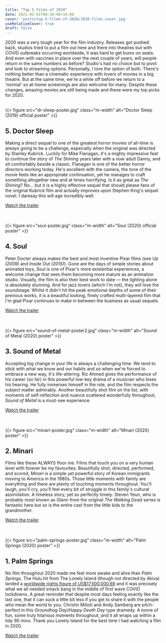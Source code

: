 ```yaml
---
title: "Top 5 Films of 2020"
date: 2021-02-01T08:30:00+10:00
cover: 'posts/top-5-films-of-2020/2020-films-cover.jpg'
useRelativeCover: true
draft: false
---
```


<p class="lead">2020 was a very tough year for the film industry. Releases got pushed back, studios tried to put a film out here and there into theatres but with COVID outbreaks occurring worldwide, it was hard to get bums on seats.  And even with vaccines in place over the next couple of years, will people return in the same numbers as before? Studio's had no choice but to pivot and look to streaming options. Personally, I love the option of both. There's nothing better than a cinematic experience with lovers of movies in a big theatre. But at the same time, we're a while off before we return to a 'normal' so at-home screenings are also welcome for many. Despite these changes, amazing movies are still being made and these were my top picks for 2020.</p>

<br>
{{< figure src="dr-sleep-poster.jpg" class="m-width" alt="Doctor Sleep (2019) official poster" >}}

<h2>5. Doctor Sleep</h2>

<p>Making a direct sequel to one of the greatest horror movies of all-time is always going to be a challenge, especially when the original was directed by Stanley Kubrick. Luckily for Mike Flanagan, it's a mighty impressive feat to continue the story of <em>The Shining</em> years later with a now adult Danny, and sit comfortably beside a classic. Flanagan is one of the better horror directors working today. He's excellent with the camera, the tone of the movie feels like an appropriate continuation, yet he manages to craft something altogether new and at times horrifying. Is it as great as <em>The Shining</em>? No... but it is a highly effective sequel that should please fans of the original Kubrick film and actually improves upon Stephen King's sequel novel. I daresay this will age incredibly well.</p>

<span class="button">
    <a href="https://www.youtube.com/watch?v=BOzFZxB-8cw">
        <span class="button__text">Watch the trailer</span>
    </a>
</span>

<br><br>
{{< figure src="soul-poster.jpg" class="m-width" alt="Soul (2020) official poster" >}}
<h2>4. Soul</h2>

<p>Peter Docter always makes the best and most inventive Pixar films (see <em>Up (2009)</em> and <em>Inside Out (2015)</em>). Gone are the days of simple stories about animated toys, <em>Soul</em> is one of Pixar's more existential experiences, a welcome change that sees them becoming more mature as an animation studio. Visually, the film is also their best work to date — the lighting alone is absolutely stunning. And for jazz lovers (which I'm not), they will love the soundstage. Whilst it didn't hit the peak emotional depths of some of their previous works, it is a beautiful looking, finely crafted multi-layered film that I'm glad Pixar continues to make in between the business as usual sequels.</p>

<span class="button">
    <a href="https://www.youtube.com/watch?v=xOsLIiBStEs">
        <span class="button__text">Watch the trailer</span>
    </a>
</span>

<br><br>
{{< figure src="sound-of-metal-poster2.jpg" class="m-width" alt="Sound of Metal (2020) poster" >}}
<h2>3. Sound of Metal</h2>

<p>Accepting big change in your life is always a challenging time. We tend to stick with what we know and our habits and so when we're forced to embrace a new way, it's life-altering. Riz Ahmed gives the performance of his career (so far) in this powerful low-key drama of a musician who loses his hearing. He fully immerses himself in the role, and the film respects the subject matter admirably. Another beautifully shot film on the list, with moments of self-reflection and nuance scattered wonderfully throughout, <em>Sound of Metal</em> is a must-see experience.</p>

<span class="button">
    <a href="https://www.youtube.com/watch?v=VFOrGkAvjAE">
        <span class="button__text">Watch the trailer</span>
    </a>
</span>

<br><br>
{{< figure src="minari-poster.jpg" class="m-width" alt="Minari (2020) poster" >}}

<h2>2. Minari</h2>

<p>Films like these ALWAYS floor me. Films that touch you on a very human level with forever be my favourites. Beautifully shot, directed, performed, and scored, <em>Minari</em> is a simple yet powerful story of Korean immigrants moving to America in the 1980s. Those little moments with family are everything and there are plenty of touching moments throughout. You'll laugh, you'll cry, you'll feel every bit of struggle in this family's cultural assimilation. A timeless story, yet so perfectly timely. Steven Yeun, who is probably most known as Glenn from the original <em>The Walking Dead</em> series is fantastic here but so is the entire cast from the little kids to the grandmother.</p>

<span class="button">
    <a href="https://www.youtube.com/watch?v=KQ0gFidlro8">
        <span class="button__text">Watch the trailer</span>
    </a>
</span>

<br><br>
{{< figure src="palm-springs-poster.jpg" class="m-width" alt="Palm Springs (2020) poster" >}}

<h2>1. Palm Springs</h2>

<p>No film throughout 2020 made me feel more awake and alive than <em>Palm Springs</em>. The Hulu hit from The Lonely Island (though not directed by Akiva) landed a <a href="https://www.hollywoodreporter.com/news/andy-samberg-explains-record-breaking-sundance-deal-palm-springs-1276239#:~:text=Following%20the%20film's%20recent%20premiere,The%20Birth%20of%20a%20Nation">worldwide rights figure of US$17,500,000.69</a> and it was precisely what we all needed smack bang in the middle of first wave COVID lockdowns. A great reminder that despite most days feeling exactly like the last one, that it can suck a little bit less if you get to share it with the people who mean the world to you. Christin Milioti and Andy Samberg are pitch-perfect in this <em>Groundhog Day</em>/<em>Happy Death Day</em> type dramedy. A tonne of fun, some truly hilarious moments throughout, and it all wraps up within a tidy 90 mins. Thank you Lonely Island for the best time I had watching a film in 2020.</p>

<span class="button">
    <a href="https://www.youtube.com/watch?v=CpBLtXduh_k">
        <span class="button__text">Watch the trailer</span>
    </a>
</span>
